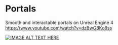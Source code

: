 # Portals

Smooth and interactable portals on Unreal Engine 4
https://www.youtube.com/watch?v=dzBwG8Ko8ss

[![IMAGE ALT TEXT HERE](https://img.youtube.com/vi/dzBwG8Ko8ss/maxresdefault.jpg)](https://www.youtube.com/watch?v=dzBwG8Ko8ss)
